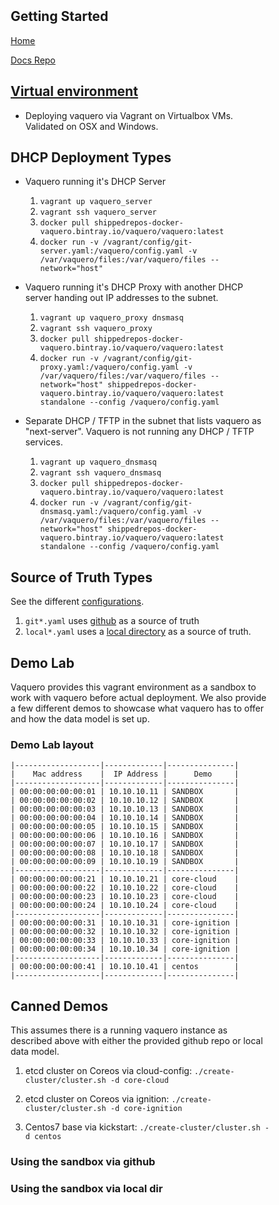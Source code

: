 <head>
            <meta charset="UTF-8">
            <!--[if IE]><meta http-equiv="X-UA-Compatible" content="IE=edge"><![endif]-->
            <meta name="viewport" content="width=device-width, initial-scale=1.0">
            <title>Vaquero Getting Started</title>
            <link rel="stylesheet" type="text/css" href="../doc.css">
            <link rel="stylesheet" href="https://fonts.googleapis.com/css?family=Open+Sans:300,300italic,400,400italic,600,600italic%7CNoto+Serif:400,400italic,700,700italic%7CDroid+Sans+Mono:400">
            <style>
                .markdown-body {
                    box-sizing: border-box;
                    min-width: 200px;
                    max-width: 980px;
                    margin: 0 auto;
                    padding: 45px;
                }
            </style>
</head><article class="markdown-body">

# Getting Started

[Home](https://ciscocloud.github.io/vaquero-docs/)

[Docs Repo](https://github.com/CiscoCloud/vaquero-docs/tree/master)


## [Virtual environment](https://github.com/CiscoCloud/vaquero-docs/tree/VagrantEnv)
- Deploying vaquero via Vagrant on Virtualbox VMs. Validated on OSX and Windows.

## DHCP Deployment Types

- Vaquero running it's DHCP Server
    1. `vagrant up vaquero_server`
    2. `vagrant ssh vaquero_server`
    3. `docker pull shippedrepos-docker-vaquero.bintray.io/vaquero/vaquero:latest`
    4. `docker run -v /vagrant/config/git-server.yaml:/vaquero/config.yaml -v /var/vaquero/files:/var/vaquero/files --network="host"`
- Vaquero running it's DHCP Proxy with another DHCP server handing out IP addresses to the subnet.
    1. `vagrant up vaquero_proxy dnsmasq`
    2. `vagrant ssh vaquero_proxy`
    3. `docker pull shippedrepos-docker-vaquero.bintray.io/vaquero/vaquero:latest`
    4. `docker run -v /vagrant/config/git-proxy.yaml:/vaquero/config.yaml -v /var/vaquero/files:/var/vaquero/files --network="host" shippedrepos-docker-vaquero.bintray.io/vaquero/vaquero:latest standalone --config /vaquero/config.yaml`

- Separate DHCP / TFTP in the subnet that lists vaquero as "next-server". Vaquero is not running any DHCP / TFTP services.
    1. `vagrant up vaquero_dnsmasq`
    2. `vagrant ssh vaquero_dnsmasq`
    3. `docker pull shippedrepos-docker-vaquero.bintray.io/vaquero/vaquero:latest`
    4. `docker run -v /vagrant/config/git-dnsmasq.yaml:/vaquero/config.yaml -v /var/vaquero/files:/var/vaquero/files --network="host" shippedrepos-docker-vaquero.bintray.io/vaquero/vaquero:latest standalone --config /vaquero/config.yaml`


## Source of Truth Types

See the different [configurations](https://github.com/CiscoCloud/vaquero-docs/tree/VagrantEnv/config).

1. `git*.yaml` uses [github](https://github.com/gem-test/vaquero/tree/vagrant) as a source of truth
2. `local*.yaml` uses a [local directory](https://github.com/CiscoCloud/vaquero-docs/tree/VagrantEnv/local) as a source of truth.


## Demo Lab

Vaquero provides this vagrant environment as a sandbox to work with vaquero before actual deployment. We also provide a few different demos to showcase what vaquero has to offer and how the data model is set up.

### Demo Lab layout
```
|-------------------|-------------|---------------|
|    Mac address    |  IP Address |      Demo     |
|-------------------|-------------|---------------|
| 00:00:00:00:00:01 | 10.10.10.11 | SANDBOX       |
| 00:00:00:00:00:02 | 10.10.10.12 | SANDBOX       |
| 00:00:00:00:00:03 | 10.10.10.13 | SANDBOX       |
| 00:00:00:00:00:04 | 10.10.10.14 | SANDBOX       |
| 00:00:00:00:00:05 | 10.10.10.15 | SANDBOX       |
| 00:00:00:00:00:06 | 10.10.10.16 | SANDBOX       |
| 00:00:00:00:00:07 | 10.10.10.17 | SANDBOX       |
| 00:00:00:00:00:08 | 10.10.10.18 | SANDBOX       |
| 00:00:00:00:00:09 | 10.10.10.19 | SANDBOX       |
|-------------------|-------------|---------------|
| 00:00:00:00:00:21 | 10.10.10.21 | core-cloud    |
| 00:00:00:00:00:22 | 10.10.10.22 | core-cloud    |
| 00:00:00:00:00:23 | 10.10.10.23 | core-cloud    |
| 00:00:00:00:00:24 | 10.10.10.24 | core-cloud    |
|-------------------|-------------|---------------|
| 00:00:00:00:00:31 | 10.10.10.31 | core-ignition |
| 00:00:00:00:00:32 | 10.10.10.32 | core-ignition |
| 00:00:00:00:00:33 | 10.10.10.33 | core-ignition |
| 00:00:00:00:00:34 | 10.10.10.34 | core-ignition |
|-------------------|-------------|---------------|
| 00:00:00:00:00:41 | 10.10.10.41 | centos        |
|-------------------|-------------|---------------|
```

## Canned Demos
This assumes there is a running vaquero instance as described above with either the provided github repo or local data model.

1. etcd cluster on Coreos via cloud-config: `./create-cluster/cluster.sh -d core-cloud`

2. etcd cluster on Coreos via ignition: `./create-cluster/cluster.sh -d core-ignition`

3. Centos7 base via kickstart: `./create-cluster/cluster.sh -d centos`


### Using the sandbox via github

### Using the sandbox via local dir

